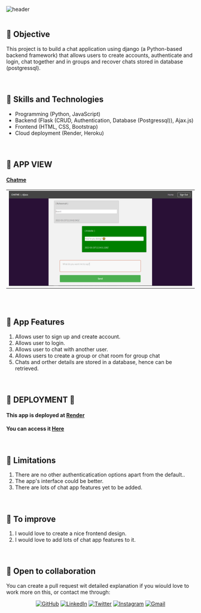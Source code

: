 ![header](https://capsule-render.vercel.app/api?type=wave&color=gradient&height=300&section=header&text=Django%20Chat%20Application&fontSize=50)
<br><br>

## 📍 Objective 
This project is to build a chat application using django (a Python-based backend framework) that allows users to create accounts, authenticate and login, chat together and in groups and recover chats stored in database (postgressql).
<br><br><br>



## 📍 Skills and Technologies

* Programming (Python, JavaScript)
* Backend (Flask (CRUD, Authentication, Database (Postgressql)), Ajax.js)
* Frontend (HTML, CSS, Bootstrap)
* Cloud deployment (Render, Heroku)
<br><br><br>



## 📍 APP VIEW

#### [Chatme](https://chatme-j3g1.onrender.com/)
| | 
|:-|
| <img alt="Loan" src="https://github.com/Ajisco/Ajisco/blob/main/images/chatme.png">|

<br><br>


## 📍 App Features
1. Allows user to sign up and create account.
2. Allows user to login.
3. Allows user to chat with another user.
4. Allows users to create a group or chat room for group chat
5. Chats and orther details are stored in a database, hence can be retrieved.<br><br><br>




## 📍 DEPLOYMENT 🚀

#### This app is deployed at [Render](https://render.com/)
	
#### You can access it [Here](https://chatme-j3g1.onrender.com/) <br><br><br>


## 📍 Limitations
1. There are no other authenticatication options apart from the default..
2. The app's interface could be better.
3. There are lots of chat app features yet to be added.<br><br><br>

## 📍 To improve
1. I would love to create a nice frontend design.
2. I would love to add lots of chat app features to it.
<br><br><br>

## 📍 Open to collaboration
You can  create a pull request wit detailed explanation if you wiould love to work more on this, or contact me through:
<p align="center">
	<a href="https://github.com/Ajisco" target="_blank"><img src="https://img.icons8.com/bubbles/50/000000/github.png" alt="GitHub"/></a>
	<a href="https://bit.ly/ajibade_linkedin" target="_blank"><img src="https://img.icons8.com/bubbles/50/000000/linkedin.png" alt="LinkedIn"/></a>
	<a href="https://mobile.twitter.com/dayo_ajisco" target="_blank"><img src="https://img.icons8.com/twitter.png" alt="Twitter"/></a>
  <a href="https://instagram.com/Dayo_Ajisco" target="_blank"><img src="https://img.icons8.com/bubbles/50/000000/instagram.png" alt="Instagram"/></a>
	<a href="mailto:ajiscomorac@gmail.com" target="_blank"><img src="https://img.icons8.com/bubbles/50/000000/gmail.png" alt="Gmail"/></a>
</p>
